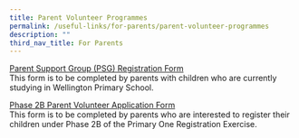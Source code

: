 ```yaml
---
title: Parent Volunteer Programmes
permalink: /useful-links/for-parents/parent-volunteer-programmes
description: ""
third_nav_title: For Parents
---
```

[Parent Support Group (PSG) Registration Form](/files/WTP%20PSG%20Registration%20Form_28Apr21.pdf) <br>
This form is to be completed by parents with children who are currently studying in Wellington Primary School.   
  
[Phase 2B Parent Volunteer Application Form](/files/WTP%20Parent%20Volunteer%20Scheme_2022v1.pdf) <br>
This form is to be completed by parents who are interested to register their children under Phase 2B of the Primary One Registration Exercise.
